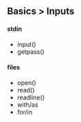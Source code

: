## Basics > Inputs

#### stdin
 - input()
 - getpass()

#### files
 - open()
 - read()
 - readline()
 - with/as
 - for/in